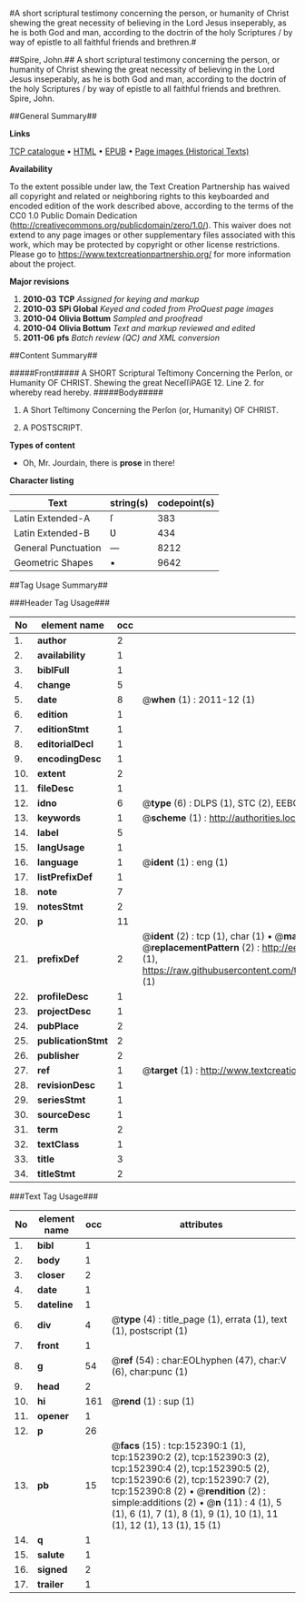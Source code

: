 #A short scriptural testimony concerning the person, or humanity of Christ shewing the great necessity of believing in the Lord Jesus inseperably, as he is both God and man, according to the doctrin of the holy Scriptures / by way of epistle to all faithful friends and brethren.#

##Spire, John.##
A short scriptural testimony concerning the person, or humanity of Christ shewing the great necessity of believing in the Lord Jesus inseperably, as he is both God and man, according to the doctrin of the holy Scriptures / by way of epistle to all faithful friends and brethren.
Spire, John.

##General Summary##

**Links**

[TCP catalogue](http://www.ota.ox.ac.uk/tcp/)  • 
[HTML](http://tei.it.ox.ac.uk/tcp/Texts-HTML/free/A93/A93686.html)  • 
[EPUB](http://tei.it.ox.ac.uk/tcp/Texts-EPUB/free/A93/A93686.epub) • 
[Page images (Historical Texts)](https://historicaltexts.jisc.ac.uk/eebo-38875883e)

**Availability**

To the extent possible under law, the Text Creation Partnership has waived all copyright and related or neighboring rights to this keyboarded and encoded edition of the work described above, according to the terms of the CC0 1.0 Public Domain Dedication (http://creativecommons.org/publicdomain/zero/1.0/). This waiver does not extend to any page images or other supplementary files associated with this work, which may be protected by copyright or other license restrictions. Please go to https://www.textcreationpartnership.org/ for more information about the project.

**Major revisions**

1. __2010-03__ __TCP__ *Assigned for keying and markup*
1. __2010-03__ __SPi Global__ *Keyed and coded from ProQuest page images*
1. __2010-04__ __Olivia Bottum__ *Sampled and proofread*
1. __2010-04__ __Olivia Bottum__ *Text and markup reviewed and edited*
1. __2011-06__ __pfs__ *Batch review (QC) and XML conversion*

##Content Summary##

#####Front#####
A SHORT Scriptural Teſtimony Concerning the Perſon, or Humanity OF CHRIST. Shewing the great NeceſſiPAGE 12. Line 2. for whereby read hereby.
#####Body#####

1. A Short Teſtimony Concerning the Perſon (or, Humanity) OF CHRIST.

1. A POSTSCRIPT.

**Types of content**

  * Oh, Mr. Jourdain, there is **prose** in there!

**Character listing**


|Text|string(s)|codepoint(s)|
|---|---|---|
|Latin Extended-A|ſ|383|
|Latin Extended-B|Ʋ|434|
|General Punctuation|—|8212|
|Geometric Shapes|▪|9642|

##Tag Usage Summary##

###Header Tag Usage###

|No|element name|occ|attributes|
|---|---|---|---|
|1.|__author__|2||
|2.|__availability__|1||
|3.|__biblFull__|1||
|4.|__change__|5||
|5.|__date__|8| @__when__ (1) : 2011-12 (1)|
|6.|__edition__|1||
|7.|__editionStmt__|1||
|8.|__editorialDecl__|1||
|9.|__encodingDesc__|1||
|10.|__extent__|2||
|11.|__fileDesc__|1||
|12.|__idno__|6| @__type__ (6) : DLPS (1), STC (2), EEBO-CITATION (1), OCLC (1), VID (1)|
|13.|__keywords__|1| @__scheme__ (1) : http://authorities.loc.gov/ (1)|
|14.|__label__|5||
|15.|__langUsage__|1||
|16.|__language__|1| @__ident__ (1) : eng (1)|
|17.|__listPrefixDef__|1||
|18.|__note__|7||
|19.|__notesStmt__|2||
|20.|__p__|11||
|21.|__prefixDef__|2| @__ident__ (2) : tcp (1), char (1)  •  @__matchPattern__ (2) : ([0-9\-]+):([0-9IVX]+) (1), (.+) (1)  •  @__replacementPattern__ (2) : http://eebo.chadwyck.com/downloadtiff?vid=$1&page=$2 (1), https://raw.githubusercontent.com/textcreationpartnership/Texts/master/tcpchars.xml#$1 (1)|
|22.|__profileDesc__|1||
|23.|__projectDesc__|1||
|24.|__pubPlace__|2||
|25.|__publicationStmt__|2||
|26.|__publisher__|2||
|27.|__ref__|1| @__target__ (1) : http://www.textcreationpartnership.org/docs/. (1)|
|28.|__revisionDesc__|1||
|29.|__seriesStmt__|1||
|30.|__sourceDesc__|1||
|31.|__term__|2||
|32.|__textClass__|1||
|33.|__title__|3||
|34.|__titleStmt__|2||


###Text Tag Usage###

|No|element name|occ|attributes|
|---|---|---|---|
|1.|__bibl__|1||
|2.|__body__|1||
|3.|__closer__|2||
|4.|__date__|1||
|5.|__dateline__|1||
|6.|__div__|4| @__type__ (4) : title_page (1), errata (1), text (1), postscript (1)|
|7.|__front__|1||
|8.|__g__|54| @__ref__ (54) : char:EOLhyphen (47), char:V (6), char:punc (1)|
|9.|__head__|2||
|10.|__hi__|161| @__rend__ (1) : sup (1)|
|11.|__opener__|1||
|12.|__p__|26||
|13.|__pb__|15| @__facs__ (15) : tcp:152390:1 (1), tcp:152390:2 (2), tcp:152390:3 (2), tcp:152390:4 (2), tcp:152390:5 (2), tcp:152390:6 (2), tcp:152390:7 (2), tcp:152390:8 (2)  •  @__rendition__ (2) : simple:additions (2)  •  @__n__ (11) : 4 (1), 5 (1), 6 (1), 7 (1), 8 (1), 9 (1), 10 (1), 11 (1), 12 (1), 13 (1), 15 (1)|
|14.|__q__|1||
|15.|__salute__|1||
|16.|__signed__|2||
|17.|__trailer__|1||
